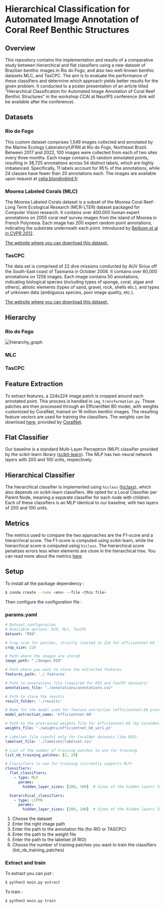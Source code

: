 # Hierarchical Classification for Automated Image Annotation of Coral Reef Benthic Structures

## Overview
This repository contains the implementation and results of a comparative study between hierarchical and flat classifiers using a new dataset of Brazilian benthic images in Rio do Fogo, and also two well-known benthic datasets MLC, and TasCPC. The aim is to evaluate the performance of these classifiers and determine which approach yields better results for the given problem. It conducted to a poster presentation of an article titled "Hierarchical Classification for Automated Image Annotation of Coral Reef Benthic Structures" in the workshop CCAI at NeurIPS conference (link will be available after the conference). 

## Datasets 
### Rio do Fogo 
This custom dataset comprises 1,549 images collected and annotated by the Marine Ecology Laboratory/UFRN at Rio do Fogo, Northeast Brazil. Between 2017 and 2022, 100 images were collected from each of two sites every three months. Each image contains 25 random annotated points, resulting in 38,725 annotations across 54 distinct labels, which are highly imbalanced. Specifically, 11 labels account for 95% of the annotations, while 24 classes have fewer than 20 annotations each. 
The images are available upon request at celia.blondin@ird.fr

### Moorea Labeled Corals (MLC) 
The Moorea Labeled Corals dataset is a subset of the Moorea Coral Reef-Long Term Ecological Research (MCR-LTER) dataset packaged for Computer Vision research. It contains over 400.000 human expert annotations on 2055 coral reef survey images from the island of Moorea in French Polynesia. Each image has 200 expert random point annotations, indicating the substrate underneath each point. Introduced by [Beijbom et al in CVPR 2012](https://www.researchgate.net/publication/261494296_Automated_Annotation_of_Coral_Reef_Survey_Images). 

[The website where you can download this dataset.](https://portal.edirepository.org/nis/mapbrowse?packageid=knb-lter-mcr.5006.3) 

### TasCPC 
The data set is comprised of 22 dive missions conducted by AUV Sirius off the South-East coast of Tasmania in October 2008. It contains over 60,000 annotations on 1258 images. Each image contains 50 annotations, indicating biological species (including types of sponge, coral, algae and others), abiotic elements (types of sand, gravel, rock, shells etc.), and types of unknown data (ambiguous species, poor image quality, etc.).

[The website where you can download this dataset.](http://marine.acfr.usyd.edu.au/datasets/) 


## Hierarchy 
### Rio do Fogo 
![hierarchy_graph](https://github.com/user-attachments/assets/42d34094-1edd-4570-8d2b-e2068f1da4f6)

### MLC

### TasCPC

## Feature Extraction
To extract features, a 224x224 image patch is cropped around each annotated point. This process is handled in `img_transformation.py`. These patches are then processed through an EfficientNet B0 model, with weights customized by CoralNet, trained on 16 million benthic images. The resulting feature vectors are used for training the classifiers.
The weights can be download [here](https://spacer-tools.s3.us-west-2.amazonaws.com/efficientnet_b0_ver1.pt), provided by [CoralNet](https://coralnet.ucsd.edu/). 

## Flat Classifier
Our baseline is a standard Multi-Layer Perceptron (MLP) classifier provided by the scikit-learn library ([scikit-learn](https://github.com/scikit-learn/scikit-learn.git)). The MLP has two neural network layers with 200 and 100 units, respectively.

## Hierarchical Classifier
The hierarchical classifier is implemented using `hiclass` ([hiclass](https://github.com/scikit-learn-contrib/hiclass.git)), which also depends on scikit-learn classifiers. We opted for a Local Classifier per Parent Node, meaning a separate classifier for each node with children. Each of these classifiers is an MLP identical to our baseline, with two layers of 200 and 100 units.

## Metrics
The metrics used to compare the two approaches are the F1-score and a hierarchical score. The F1-score is computed using scikit-learn, while the hierarchical score is computed using `hiclass`. The hierarchical score penalizes errors less when elements are close in the hierarchical tree. You can read more about the metrics [here](https://hiclass.readthedocs.io/en/latest/algorithms/metrics.html).

## Setup 
To install all the package dependency : 
```bash
$ conda create --name <env> --file <this file>
```
Then configure the configuration file : 
### params.yaml
```yaml
# Dataset configuration
# Available options: RIO, MLC, TasCPC
dataset: "RIO"

# Crop size for patches, strictly limited to 224 for efficientnet-b0
crop_size: 224

# Path where the images are stored
image_path: "./Images_RIO"

# Path where you want to store the extracted features
features_path: './.features'

# Path to annotations file (required for RIO and TasCPC datasets)
annotations_file: "./annotations/annotations.csv"

# Path to store the results
result_folder: './results'

# Name for the model used for feature extraction (efficientnet-b0 pretrained by CoralNet)
model_extraction_name: 'efficientnet-b0'

# Path to the pretrained weights file for efficientnet-b0 (by CoralNet)
weights_file: './weights/efficientnet_b0_ver1.pt'

# Labelset file (useful only for CoralNet datasets like RIO)
labelset_file: './labelset/labelset.csv'

# List of the number of training patches to use for training
list_nb_training_patches: [2, 20]

# Classifiers to use for training (currently supports MLP)
classifiers:
  flat_classifiers:
    - type: MLP
      params:
        hidden_layer_sizes: [200, 100]  # Sizes of the hidden layers for MLP

  hierarchical_classifiers:
    - type: LCPPN
      params:
        hidden_layer_sizes: [200, 100]  # Sizes of the hidden layers for LCPPN
```
1. Choose the dataset
2. Enter the right image path
3. Enter the path to the annotation file (for RIO or TASCPC)
4. Enter the path to the weight file
5. Enter the path to the labelset (if RIO)
6. Choose the number of training patches you want to train the classifiers (list_nb_training_patches)
### Extract and train 
To extract you can just : 
```bash
$ python3 main.py extract
```
To train : 
```bash
$ python3 main.py train
```
